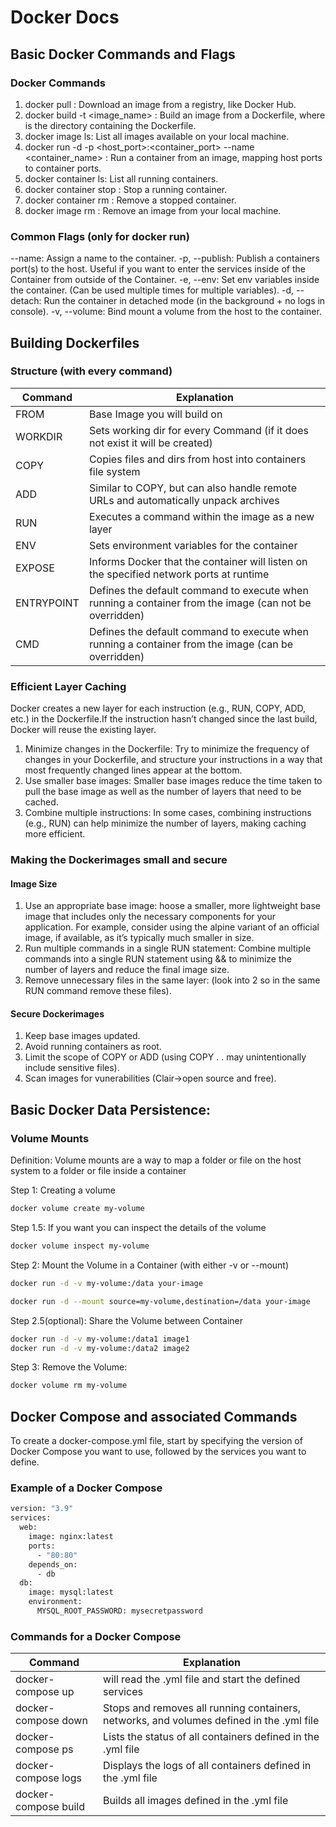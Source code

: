 # Docker Docs
## Basic Docker Commands and Flags
### Docker Commands
1. docker pull <image>: Download an image from a registry, like Docker Hub.
2. docker build -t <image_name> <path>: Build an image from a Dockerfile, where <path> is the directory containing the Dockerfile.
3. docker image ls: List all images available on your local machine.
4. docker run -d -p <host_port>:<container_port> --name <container_name> <image>: Run a container from an image, mapping host ports to container ports.
5. docker container ls: List all running containers.
6. docker container stop <container>: Stop a running container.
7. docker container rm <container>: Remove a stopped container.
8. docker image rm <image>: Remove an image from your local machine.

### Common Flags (only for docker run)
--name: Assign a name to the container.
-p, --publish: Publish a containers port(s) to the host. Useful if you want to enter the services inside of the Container from outside of the Container.
-e, --env: Set env variables inside the container. (Can be used multiple times for multiple variables).
-d, --detach: Run the container in detached mode (in the background + no logs in console).
-v, --volume: Bind mount a volume from the host to the container.

## Building Dockerfiles
### Structure (with every command)
|Command|Explanation|
|-|-|
|FROM|Base Image you will build on|
|WORKDIR|Sets working dir for every Command (if it does not exist it will be created)|
|COPY|Copies files and dirs from host into containers file system|
|ADD|Similar to COPY, but can also handle remote URLs and automatically unpack archives|
|RUN|Executes a command within the image as a new layer|
|ENV|Sets environment variables for the container|
|EXPOSE|Informs Docker that the container will listen on the specified network ports at runtime|
|ENTRYPOINT|Defines the default command to execute when running a container from the image (can not be overridden)|
|CMD|Defines the default command to execute when running a container from the image (can be overridden)|

### Efficient Layer Caching
Docker creates a new layer for each instruction (e.g., RUN, COPY, ADD, etc.) in the Dockerfile.If the instruction hasn’t changed since the last build, Docker will reuse the existing layer.

1. Minimize changes in the Dockerfile: Try to minimize the frequency of changes in your Dockerfile, and structure your instructions in a way that most frequently changed lines appear at the bottom.
2. Use smaller base images: Smaller base images reduce the time taken to pull the base image as well as the number of layers that need to be cached.
3. Combine multiple instructions: In some cases, combining instructions (e.g., RUN) can help minimize the number of layers, making caching more efficient.

### Making the Dockerimages small and secure
#### Image Size
1. Use an appropriate base image: hoose a smaller, more lightweight base image that includes only the necessary components for your application. For example, consider using the alpine variant of an official image, if available, as it’s typically much smaller in size.
2. Run multiple commands in a single RUN statement:  Combine multiple commands into a single RUN statement using && to minimize the number of layers and reduce the final image size.
3. Remove unnecessary files in the same layer: (look into 2 so in the same RUN command remove these files).

#### Secure Dockerimages
1. Keep base images updated.
2. Avoid running containers as root.
3. Limit the scope of COPY or ADD (using COPY . . may unintentionally include sensitive files).
4. Scan images for vunerabilities (Clair->open source and free).

## Basic Docker Data Persistence:
### Volume Mounts
Definition: Volume mounts are a way to map a folder or file on the host system to a folder or file inside a container

Step 1: Creating a volume
```sh
docker volume create my-volume
```

Step 1.5: If you want you can inspect the details of the volume
```sh
docker volume inspect my-volume
```

Step 2: Mount the Volume in a Container (with either -v or --mount)
```sh
docker run -d -v my-volume:/data your-image
```
```sh
docker run -d --mount source=my-volume,destination=/data your-image
```

Step 2.5(optional): Share the Volume between Container
```sh
docker run -d -v my-volume:/data1 image1
docker run -d -v my-volume:/data2 image2
```

Step 3: Remove the Volume:
```sh
docker volume rm my-volume
```
## Docker Compose and associated Commands
To create a docker-compose.yml file, start by specifying the version of Docker Compose you want to use, followed by the services you want to define.

### Example of a Docker Compose
```sh
version: "3.9"
services:
  web:
    image: nginx:latest
    ports:
      - "80:80"
    depends_on:
      - db
  db:
    image: mysql:latest
    environment:
      MYSQL_ROOT_PASSWORD: mysecretpassword
```
### Commands for a Docker Compose
|Command|Explanation|
|-|-|
|docker-compose up|will read the .yml file and start the defined services|
|docker-compose down|Stops and removes all running containers, networks, and volumes defined in the .yml file|
|docker-compose ps|Lists the status of all containers defined in the .yml file|
|docker-compose logs|Displays the logs of all containers defined in the .yml file|
|docker-compose build|Builds all images defined in the .yml file|